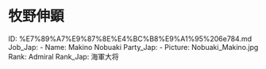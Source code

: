 # 牧野伸顕

ID: %E7%89%A7%E9%87%8E%E4%BC%B8%E9%A1%95%206e784.md
Job_Jap: -
Name: Makino Nobuaki
Party_Jap: -
Picture: Nobuaki_Makino.jpg
Rank: Admiral
Rank_Jap: 海軍大将